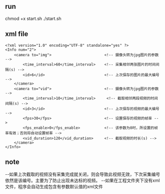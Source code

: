 ## run

chmod +x start.sh
./start.sh


## xml file
```
<?xml version="1.0" encoding="UTF-8" standalone="yes" ?>
<Info num="2"> 
    <camera to="img">                        <!-- 摄像头转为jpg图片的参数 -->
        <time_interval>60</time_interval>    <!-- 采集相邻两张图片的时间间隔(s) -->
        <id>6</id>                           <!-- 上次保存的图片的最大编号 -->
    </camera>
    <camera to="vid">                        <!-- 摄像头转为jpg图片的参数 -->
        <time_interval>10</time_interval>     <!-- 截取相邻两段视频的时间间隔(s) -->
        <id>3</id>                           <!-- 上次保存的视频的最大编号 -->
        <fps>30</fps>                        <!-- 设置保存的视频的帧率 -->
        <fps_enable>0</fps_enable>           <!-- 该参数为0时，所设置的帧率有效；否则将自动设置帧率 -->
        <vid_duration>120</vid_duration>     <!-- 截取视频的时长(s) -->
    </camera>
</Info>
```

## note

--如果上次截取的视频没有采集完成就关闭，则会导致此视频无效，下次采集编号依然是该编号。主要为了防止出现未达标的视频。
--如果在工程文件夹下没有xml文件，程序会自动生成包含有参数默认值的xml文件


